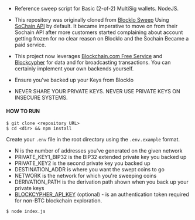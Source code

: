 - Reference sweep script for Basic (2-of-2) MultiSig wallets. NodeJS.
- This repository was originally cloned from [BlockIo Sweep](https://github.com/BlockIo/blockio-basic-multisig-sweep) Using [SoChain API](https://sochain.com/api) by default. It became imperative to move on from their Sochain API after more customers started complaining about account getting frozen for no clear reason on BlockIo and the Sochain Became a paid service.

- This project now leverages [Blockchain.com Free Service](https://blockchain.com) and [Blockcypher](https://blockcypher.com/) for data and for broadcasting transactions. You can certainly implement your own backends yourself.

- Ensure you've backed up your Keys from BlockIo

- NEVER SHARE YOUR PRIVATE KEYS. NEVER USE PRIVATE KEYS ON INSECURE SYSTEMS.

#### HOW TO RUN

```
$ git clone <repository URL>
$ cd <dir> && npm install
```

Create your `.env` file in the root directory using the `.env.example` format.

- N is the number of addresses you've generated on the given network
- PRIVATE_KEY1_BIP32 is the BIP32 extended private key you backed up
- PRIVATE_KEY2 is the second private key you backed up
- DESTINATION_ADDR is where you want the swept coins to go
- NETWORK is the network for which you're sweeping coins
- DERIVATION_PATH is the derivation path shown when you back up your private keys
- [BLOCKCYPHER_API_KEY](https://accounts.blockcypher.com/signup) (optional) - is an authentication token required for non-BTC blockchain exploration.

```
$ node index.js
```
